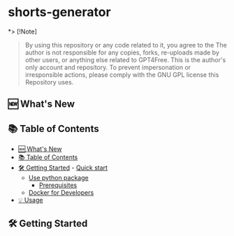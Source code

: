 # shorts-generator
*> [!Note]

> By using this repository or any code related to it, you agree to the  The author is not responsible for any copies, forks, re-uploads made by other users, or anything else related to GPT4Free. This is the author's only account and repository. To prevent impersonation or irresponsible actions, please comply with the GNU GPL license this Repository uses.

## 🆕 What's New


## 📚 Table of Contents
- [🆕 What's New](#-whats-new)
- [📚 Table of Contents](#-table-of-contents)
- [🛠️ Getting Started](#-getting-started)
      - [Quick start](#quick-start)
    + [Use python package](#use-python-package)
      - [Prerequisites](#prerequisites)
    + [Docker for Developers](#docker-for-developers)
- [💡 Usage](#-usage)
  

## 🛠️ Getting Started


 
